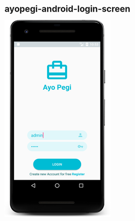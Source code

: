 # ayopegi-android-login-screen

<!-- ![alt text](device-2018-01-21-225406.png "android login screen" ) -->
<img src="device-2018-01-21-225406.png" width="350" height="650"/>